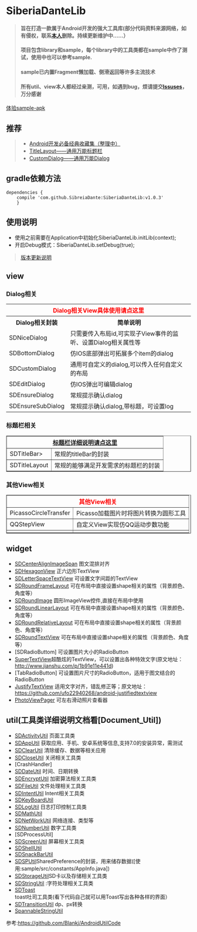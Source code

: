 # SiberiaDanteLib
>#### 旨在打造一款属于Android开发的强大工具库(部分代码资料来源网络，如有侵权，联系[本人](https://github.com/SiberiaDante/SiberiaDanteLib/blob/d30aec89d5a4972db5ee018a0f9127641b18f8a0/doc/ABOUTME.md)删除。持续更新维护中……）
>#### 项目包含library和sample，每个library中的工具类都在sample中作了测试，使用中也可以参考sample.
>#### sample已内置Fragment懒加载、侧滑返回等许多主流技术
>#### 所有util、view本人都经过亲测，可用，如遇到bug，烦请提交[Issuses](https://github.com/SiberiaDante/SiberiaDanteLib/issues)，万分感谢

[体验sample-apk](https://github.com/SiberiaDante/SiberiaDanteLib/tree/d30aec89d5a4972db5ee018a0f9127641b18f8a0/sample/sample-debug.apk)
## 推荐
>* [Android开发必备经典收藏集（整理中）]
>* [TitleLayout——通用万能标题栏]
>* [CustomDialog——通用万能Dialog]

## gradle依赖方法
```
dependencies {
    compile 'com.github.SibreiaDante:SiberiaDanteLib:v1.0.3'
	}
```
## 使用说明

 * 使用之前需要在Application中初始化SiberiaDanteLib.initLib(context);
 * 开启Debug模式：SiberiaDanteLib.setDebug(true);

> [版本更新说明](https://github.com/SiberiaDante/SiberiaDanteLib/blob/d30aec89d5a4972db5ee018a0f9127641b18f8a0/doc/VERSION_UPDATE.md)

## view
### Dialog相关
[NiceDialog]:https://github.com/SibreiaDante/SiberiaDanteLib/blob/master/siberiadante/src/main/java/com/siberiadante/lib/view/dialog/NiceDialog.java


<table>
    <tr>
        <th colspan="2" style="color:red">Dialog相关View具体使用请点这里</th>
    </tr>
    <tr>
        <th>Dialog相关封装</th>
        <th>简单说明</th>
    </tr>
    <tr>
        <td>SDNiceDialog</a></td>
        <td>只需要传入布局id,可实现子View事件的监听、设置Dialog相关属性等</td>
    </tr>
    <tr>
        <td>SDBottomDialog</td>
        <td>仿IOS底部弹出可拓展多个item的dialog</td>
    </tr>
    <tr>
        <td>SDCustomDialog</td>
        <td>通用可自定义的dialog,可以传入任何自定义的布局</td>
    </tr>
    <tr>
        <td>SDEditDialog</td>
        <td>仿IOS弹出可编辑dialog</td>
    </tr>
    <tr>
        <td>SDEnsureDialog</td>
        <td>常规提示确认dialog</td>
    </tr>
    <tr>
        <td>SDEnsureSubDialog</td>
        <td>常规提示确认dialog,带标题，可设置log</td>
    </tr>
</table>

### 标题栏相关
<table border="1">
    <tr>
        <th colspan="2" style="color:red" ><a href="https://github.com/SiberiaDante/SiberiaDanteLib/wiki/About-Title">标题栏详细说明请点这里</a></th>
    </tr>
    <tr>
        <td>SDTitleBar></td>
        <td>常规的titleBar的封装</td>
    </tr>
    <tr>
        <td>SDTitleLayout</td>
        <td>常规的能够满足开发需求的标题栏的封装</td>
    </tr>
</table>

### 其他View相关
<table border="1">
    <tr>
        <th colspan="2" style="color:red">其他View相关</th>
    </tr>
    <tr>
        <td>PicassoCircleTransfer</td>
        <td>Picasso加载图片时将图片转换为圆形工具</td>
    </tr>
    <tr>
        <td>QQStepView</td>
        <td> 自定义View实现仿QQ运动步数功能</td>
    </tr>
    <tr>
        <td></td>
        <td></td>
    </tr>
</table>

## widget
* [SDCenterAlignImageSpan]     图文混排对齐
* [SDHexagonView]             正六边形TextView
* [SDLetterSpaceTextView] 可设置文字间距的TextView
* [SDRoundFrameLayout] 可在布局中直接设置shape相关的属性（背景颜色、角度等）
* [SDRoundImage] 圆形ImageView控件,直接在布局中使用
* [SDRoundLinearLayout] 可在布局中直接设置shape相关的属性（背景颜色、角度等）
* [SDRoundRelativeLayout] 可在布局中直接设置shape相关的属性（背景颜色、角度等）
* [SDRoundTextView] 可在布局中直接设置shape相关的属性（背景颜色、角度等）
* [SDRadioButtom] 可设置图片大小的RadioButton
* [SuperTextView]超酷炫的TextView，可以设置出各种特效文字(原文地址：http://www.jianshu.com/p/1b91e11e441d)
* [TabRadioButton] 可设置图片尺寸的RadioButton，适用于图文结合的RadioButton
* [JustifyTextView] 适用文字对齐，错乱修正等；原文地址：https://github.com/ufo22940268/android-justifiedtextview
* [PhotoViewPager] 可左右滑动照片查看器

## util(工具类详细说明文档看[Document_Util])
* [SDActivityUtil]                  页面工具类
* [SDAppUtil]                       获取应用、手机、安卓系统等信息,支持7.0的安装异常，需测试
* [SDClearUtil]                     清除缓存、数据等相关应用
* [SDCloseUtil]                     关闭相关工具类
* [CrashHandler]
* [SDDateUtil]                      时间、日期转换
* [SDEncryptUtil]                     加密算法相关工具类
* [SDFileUtil]                      文件处理相关工具类
* [SDIntentUtil]                    Intent相关工具类
* [SDKeyBoardUtil]
* [SDLogUtil]                       日志打印控制工具类
* [SDMathUtil]
* [SDNetWorkUtil]                   网络连接、类型等
* [SDNumberUtil]                    数字工具类
* [SDProcessUtil]
* [SDScreenUtil]                    屏幕相关工具类
* [SDShellUtil]
* [SDSnackBarUtil]
* [SDSPUtil]SharedPreference的封装，用来储存数据([使用:sample/src/constants/AppInfo.java])
* [SDStorageUtil]SD卡以及存储相关工具类
* [SDStringUtil] :字符处理相关工具类
* [SDToast] toast吐司工具类(看下代码自己就可以用Toast写出各种各样的界面）
* [SDTransitionUtil] dp、px转换
* [SpannableStringUtil]



 参考:https://github.com/Blankj/AndroidUtilCode

<!--  View-->

[PicassoCircleTransfer]:https://github.com/SibreiaDante/SiberiaDanteLib/blob/master/siberiadante/src/main/java/com/siberiadante/lib/view/PicassoCircleTransfer.java
[QQStepView]:https://github.com/SibreiaDante/SiberiaDanteLib/blob/master/siberiadante/src/main/java/com/siberiadante/lib/view/QQStepView.java

<!--  widget-->
[JustifyTextView]:https://github.com/SibreiaDante/SiberiaDanteLib/blob/master/siberiadante/src/main/java/com/siberiadante/lib/widget/JustifyTextView.java
[PhotoViewPager]:https://github.com/SibreiaDante/SiberiaDanteLib/blob/master/siberiadante/src/main/java/com/siberiadante/lib/widget/PhotoViewPager.java
[SuperTextView]:https://github.com/SibreiaDante/SiberiaDanteLib/blob/master/siberiadante/src/main/java/com/siberiadante/lib/widget/SuperTextView.java

[SDCenterAlignImageSpan]:https://github.com/SibreiaDante/SiberiaDanteLib/blob/master/siberiadante/src/main/java/com/siberiadante/lib/widget/SDCenterAlignImageSpan.java
[SDHexagonView]:https://github.com/SibreiaDante/SiberiaDanteLib/blob/master/siberiadante/src/main/java/com/siberiadante/lib/widget/SDHexagonView.java
[SDLetterSpaceTextView]:https://github.com/SibreiaDante/SiberiaDanteLib/blob/master/siberiadante/src/main/java/com/siberiadante/lib/widget/SDLetterSpaceTextView.java
[SDRadioButton]:https://github.com/SibreiaDante/SiberiaDanteLib/blob/master/siberiadante/src/main/java/com/siberiadante/lib/widget/SDRadioButton.java
[SDRoundFrameLayout]:https://github.com/SibreiaDante/SiberiaDanteLib/blob/master/siberiadante/src/main/java/com/siberiadante/lib/widget/SDRoundFrameLayout.java
[SDRoundImage]:https://github.com/SibreiaDante/SiberiaDanteLib/blob/master/siberiadante/src/main/java/com/siberiadante/lib/widget/SDRoundImage.java
[SDRoundLinearLayout]:https://github.com/SibreiaDante/SiberiaDanteLib/blob/master/siberiadante/src/main/java/com/siberiadante/lib/widget/SDRoundLinearLayout.java
[SDRoundRelativeLayout]:https://github.com/SibreiaDante/SiberiaDanteLib/blob/master/siberiadante/src/main/java/com/siberiadante/lib/widget/SDRoundRelativeLayout.java
[SDRoundTextView]:https://github.com/SibreiaDante/SiberiaDanteLib/blob/master/siberiadante/src/main/java/com/siberiadante/lib/widget/SDRoundTextView.java

<!--  util-->
[SDActivityUtil]:https://github.com/SibreiaDante/SiberiaDanteLib/blob/master/siberiadante/src/main/java/com/siberiadante/lib/util/SDActivityUtil.java
[SDAppUtil]:https://github.com/SibreiaDante/SiberiaDanteLib/blob/master/siberiadante/src/main/java/com/siberiadante/lib/util/SDAppUtil.java
[SDClearUtil]:https://github.com/SibreiaDante/SiberiaDanteLib/blob/master/siberiadante/src/main/java/com/siberiadante/lib/util/SDClearUtil.java
[SDCloseUtil]:https://github.com/SibreiaDante/SiberiaDanteLib/blob/master/siberiadante/src/main/java/com/siberiadante/lib/util/SDCloseUtil.java
[SDCrashHandler]:https://github.com/SibreiaDante/SiberiaDanteLib/blob/master/siberiadante/src/main/java/com/siberiadante/lib/util/SDCrashHandler.java
[SDDateUtil]:https://github.com/SibreiaDante/SiberiaDanteLib/blob/master/siberiadante/src/main/java/com/siberiadante/lib/util/SDDateUtil.java
[SDEncryptUtil]:https://github.com/SibreiaDante/SiberiaDanteLib/blob/master/siberiadante/src/main/java/com/siberiadante/lib/util/SDEncryptUtil.java
[SDFileUtil]:https://github.com/SibreiaDante/SiberiaDanteLib/blob/master/siberiadante/src/main/java/com/siberiadante/lib/util/SDFileUtil.java
[SDIntentUtil]:https://github.com/SibreiaDante/SiberiaDanteLib/blob/master/siberiadante/src/main/java/com/siberiadante/lib/util/SDIntentUtil.java
[SDKeyBoardUtil]:https://github.com/SibreiaDante/SiberiaDanteLib/blob/master/siberiadante/src/main/java/com/siberiadante/lib/util/SDKeyBoardUtil.java
[SDLogUtil]:https://github.com/SibreiaDante/SiberiaDanteLib/blob/master/siberiadante/src/main/java/com/siberiadante/lib/util/SDLogUtil.java
[SDMathUtil]:https://github.com/SibreiaDante/SiberiaDanteLib/blob/master/siberiadante/src/main/java/com/siberiadante/lib/util/SDMathUtil.java
[SDNetWorkUtil]:https://github.com/SibreiaDante/SiberiaDanteLib/blob/master/siberiadante/src/main/java/com/siberiadante/lib/util/SDNetWorkUtil.java
[SDNumberUtil]:https://github.com/SibreiaDante/SiberiaDanteLib/blob/master/siberiadante/src/main/java/com/siberiadante/lib/lib/util/SDNumberUtil.java
[SDProgressUtil]:https://github.com/SibreiaDante/SiberiaDanteLib/blob/master/siberiadante/src/main/java/com/siberiadante/lib/lib/util/SDProgressUtil.java
[SDScreenUtil]:https://github.com/SibreiaDante/SiberiaDanteLib/blob/master/siberiadante/src/main/java/com/siberiadante/lib/util/SDScreenUtil.java
[SDShellUtil]:https://github.com/SibreiaDante/SiberiaDanteLib/blob/master/siberiadante/src/main/java/com/siberiadante/lib/util/SDShellUtil.java
[SDSnackBarUtil]:https://github.com/SibreiaDante/SiberiaDanteLib/blob/master/siberiadante/src/main/java/com/siberiadante/lib/util/SDSnackBarUtil.java
[SDSPUtil]:https://github.com/SibreiaDante/SiberiaDanteLib/blob/master/siberiadante/src/main/java/com/siberiadante/lib/util/SDSPUtil.java
[SDStorageUtil]:https://github.com/SibreiaDante/SiberiaDanteLib/blob/master/siberiadante/src/main/java/com/siberiadante/lib/util/SDStorageUtil.java
[SDStringUtil]:https://github.com/SibreiaDante/SiberiaDanteLib/blob/master/siberiadante/src/main/java/com/siberiadante/lib/util/SDStringUtil.java
[SDToast]:https://github.com/SibreiaDante/SiberiaDanteLib/blob/master/siberiadante/src/main/java/com/siberiadante/lib/util/SDToast.java
[SDTransitionUtil]:https://github.com/SibreiaDante/SiberiaDanteLib/blob/master/siberiadante/src/main/java/com/siberiadante/lib/util/SDTransitionUtil.java
[SpannableStringUtil]:https://github.com/SibreiaDante/SiberiaDanteLib/blob/master/siberiadante/src/main/java/com/siberiadante/lib/util/SpannableStringUtil.java



<!--  推荐-->
[Android开发必备经典收藏集（整理中）]:http://www.jianshu.com/p/a49081da249a
[TitleLayout——通用万能标题栏]:https://github.com/SiberiaDante/TitleLayout
[CustomDialog——通用万能Dialog]:https://github.com/SiberiaDante/CustomDialog